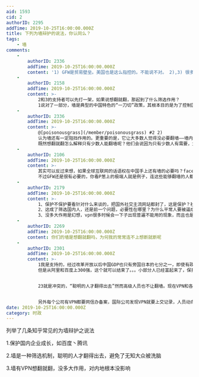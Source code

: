 ```yaml
---
aid: 1593
cid: 2
authorID: 2295
addTime: 2019-10-25T16:00:00.000Z
title: 下列为墙辩护的说法，你认同么？
tags:
    - 墙
comments:
    -
        authorID: 2336
        addTime: 2019-10-25T16:00:00.000Z
        content: '1) GFW是贸易壁垒。美国也是这么指控的。不能说不对。 2),3) 很多聪明人也倍感不便。请搜索罗富和提案。'
    -
        authorID: 2158
        addTime: 2019-10-25T16:00:00.000Z
        content: >-
            2和3的支持者可以先打一架，如果说想翻就翻，那起到了什么筛选作用？
            1说对了一部分，墙是典型的中国特色的“一刀切”政策，其根本目的是为了控制国内网络，管理境外网站过于麻烦，行政成本和执法成本都太高，所以干脆建墙然后实行白名单制，外网想要合作那就得接受政府审查和寻租。客观上对国内互联网产业起了贸易保护的作用。但”一刀切“也不能全切死，不然也会带来极大的不方便和隐患，于是会给私人和商用VPN留下空间。但是，如果到了需要清算的时候，灰色空间发生的旧账也会一个不落地算上的。
    -
        authorID: 2336
        addTime: 2019-10-25T16:00:00.000Z
        content: >-
            @[poisonousgrass](/member/poisonousgrass) #2 2)
            认为墙还有一定阻挡作用的。更重要的是，它让大多数人觉得没必要翻墙——墙内各种网站、服务都很完备。他们从来没访问过墙外网站。 3)
            既然想翻就翻怎么解释只有少数人能翻墙呢？他们会说因为只有少数人有需要，大多数人压根儿不想。
    -
        authorID: 2106
        addTime: 2019-10-25T16:00:00.000Z
        content: >-
            其实可以反过来想，如果全球互联网的话语权在中国手上还有墙的必要吗？facebook和google推特不一样删除不利消息，其他国家一样有GFW，跟贸易壁垒或者贸易保护没啥区别。
            不过GFW还是很有必要的，你看P葱上的极端人就是例子，连这些能够翻墙的人都没有独立思考的能力，一味的去为了反对而反对不去思考制度的好坏就没啥意义，所以一我是同意的，二我部分同意(不同意的部分参考p葱)，三就完全不同意了。
    -
        authorID: 2179
        addTime: 2019-10-25T16:00:00.000Z
        content: >-
            1、保护不保护要看针对什么来谈的，把国外社交主流网站都封了，这是保护？社交网站都对国内有伤害？这是怎么得出来的看法？
            2、这成了筛选国内人，还是前一个问题，必要性在哪里？为什么平常人要被逼成技术高手经过那么高的墙才能看到正常社会的状况？
            3、没多大作用是幻想，vpn很多时候会一下子出现普遍不能用的现象，而且也是与墙有着反复博弈进化的过程，这是经验，也是事实。
    -
        authorID: 2269
        addTime: 2019-10-25T16:00:00.000Z
        content: 你们的墙是想翻就翻吗，为何我的常常连不上想断就断呢
    -
        authorID: 2301
        addTime: 2019-10-25T16:00:00.000Z
        content: >-
            1我是支持的，经过改革开放以后中国GDP也只有旁国日本的七分之一，即使有政府经济刺激也难对付外企。
            但是从阿里和百度上300强，这个就可以结束了。。。小部分人已经富起来了，保护模式还在，这些国有化企业就是毒瘤。


            23就是冲突的，“聪明的人才翻得出去”然而高级人员也不让翻墙。现在VPN和各种代理翻墙纯属GFW不够完善我们捡漏。


            另外每个公司有VPN都要网信办备案，国际公司发现VPN就要上交记录，人员动向跟踪。
date: 2019-10-25T16:00:00.000Z
category: 时政
---
```


列举了几条知乎常见的为墙辩护之说法

1.保护国内企业成长，如百度丶腾讯

2.墙是一种筛选机制，聪明的人才翻得出去，避免了无知大众被洗脑

3.墙有VPN想翻就翻，没多大作用，对内地根本没影响
